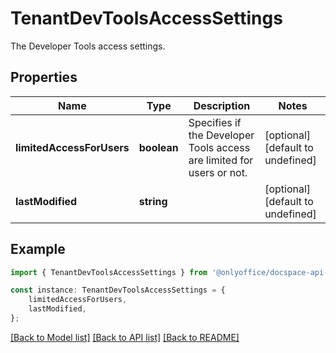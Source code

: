 # TenantDevToolsAccessSettings

The Developer Tools access settings.

## Properties

Name | Type | Description | Notes
------------ | ------------- | ------------- | -------------
**limitedAccessForUsers** | **boolean** | Specifies if the Developer Tools access are limited for users or not. | [optional] [default to undefined]
**lastModified** | **string** |  | [optional] [default to undefined]

## Example

```typescript
import { TenantDevToolsAccessSettings } from '@onlyoffice/docspace-api-sdk';

const instance: TenantDevToolsAccessSettings = {
    limitedAccessForUsers,
    lastModified,
};
```

[[Back to Model list]](../README.md#documentation-for-models) [[Back to API list]](../README.md#documentation-for-api-endpoints) [[Back to README]](../README.md)
